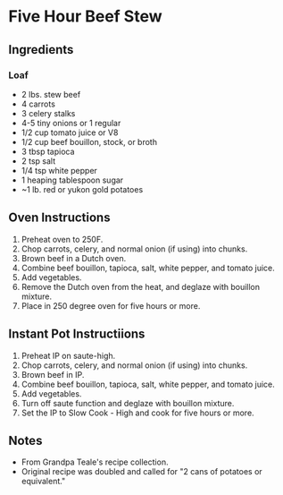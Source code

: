# Five Hour Beef Stew

## Ingredients 

### Loaf
- 2 lbs. stew beef
- 4 carrots
- 3 celery stalks
- 4-5 tiny onions or 1 regular
- 1/2 cup tomato juice or V8
- 1/2 cup beef bouillon, stock, or broth
- 3 tbsp tapioca
- 2 tsp salt
- 1/4 tsp white pepper
- 1 heaping tablespoon sugar
- ~1 lb. red or yukon gold potatoes

## Oven Instructions
1. Preheat oven to 250F.
2. Chop carrots, celery, and normal onion (if using) into chunks.
3. Brown beef in a Dutch oven.
4. Combine beef bouillon, tapioca, salt, white pepper, and tomato juice.
5. Add vegetables.
6. Remove the Dutch oven from the heat, and deglaze with bouillon mixture.
7. Place in 250 degree oven for five hours or more.

## Instant Pot Instructiions
1. Preheat IP on saute-high.
2. Chop carrots, celery, and normal onion (if using) into chunks.
3. Brown beef in IP.
4. Combine beef bouillon, tapioca, salt, white pepper, and tomato juice.
5. Add vegetables.
6. Turn off saute function and deglaze with bouillon mixture.
7. Set the IP to Slow Cook - High and cook for five hours or more.

## Notes
- From Grandpa Teale's recipe collection.
- Original recipe was doubled and called for "2 cans of potatoes or equivalent."
